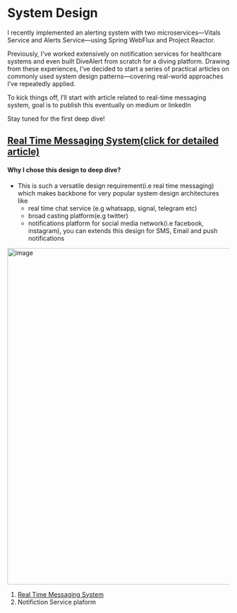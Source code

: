 # System Design

I recently implemented an alerting system with two microservices—Vitals Service and Alerts Service—using Spring WebFlux and Project Reactor.

Previously, I’ve worked extensively on notification services for healthcare systems and even built DiveAlert from scratch for a diving platform. Drawing from these experiences, I’ve decided to start a series of practical articles on commonly used system design patterns—covering real-world approaches I’ve repeatedly applied.

To kick things off, I’ll start with article related to real-time messaging system, goal is to publish this eventually on medium or linkedIn

Stay tuned for the first deep dive!

## [Real Time Messaging System(click for detailed article)](https://github.com/Ketaki-Patel/system-design/blob/main/real-time-messaging-system.md)

#### Why I chose this design to deep dive?
- This is such a versatile design requirement(i.e real time messaging) which makes backbone for very popular system design architectures like
    - real time chat service (e.g whatsapp, signal, telegram etc)
    - broad casting platform(e.g twitter)
    - notifications platform for social media network(i.e facebook, instagram), you can extends this design for SMS, Email and push notifications


<img width="890" height="762" alt="image" src="https://github.com/user-attachments/assets/16c62b9b-dfc5-42ec-97aa-beea76b05e11" />
  
1. [Real Time Messaging System](https://github.com/Ketaki-Patel/system-design/blob/main/real-time-messaging-system.md)
2. Notifiction Service plaform
   


